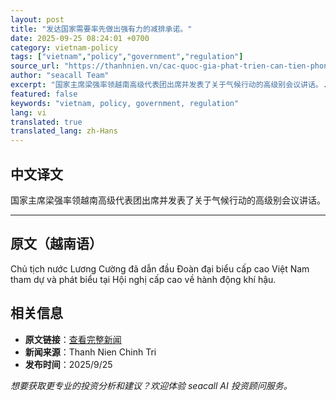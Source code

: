 ```yaml
---
layout: post
title: "发达国家需要率先做出强有力的减排承诺。"
date: 2025-09-25 08:24:01 +0700
category: vietnam-policy
tags: ["vietnam","policy","government","regulation"]
source_url: "https://thanhnien.vn/cac-quoc-gia-phat-trien-can-tien-phong-cam-ket-manh-me-ve-giam-phat-thai-185250925051459646.htm"
author: "seacall Team"
excerpt: "国家主席梁强率领越南高级代表团出席并发表了关于气候行动的高级别会议讲话。..."
featured: false
keywords: "vietnam, policy, government, regulation"
lang: vi
translated: true
translated_lang: zh-Hans
---
```


## 中文译文

国家主席梁强率领越南高级代表团出席并发表了关于气候行动的高级别会议讲话。

---

## 原文（越南语）

Chủ tịch nước Lương Cường đ&atilde; dẫn đầu Đo&agrave;n đại biểu cấp cao Việt Nam tham dự v&agrave; ph&aacute;t biểu tại Hội nghị cấp cao về h&agrave;nh động kh&iacute; hậu.

## 相关信息

- **原文链接**：[查看完整新闻](https://thanhnien.vn/cac-quoc-gia-phat-trien-can-tien-phong-cam-ket-manh-me-ve-giam-phat-thai-185250925051459646.htm)
- **新闻来源**：Thanh Nien Chinh Tri
- **发布时间**：2025/9/25

*想要获取更专业的投资分析和建议？欢迎体验 seacall AI 投资顾问服务。*